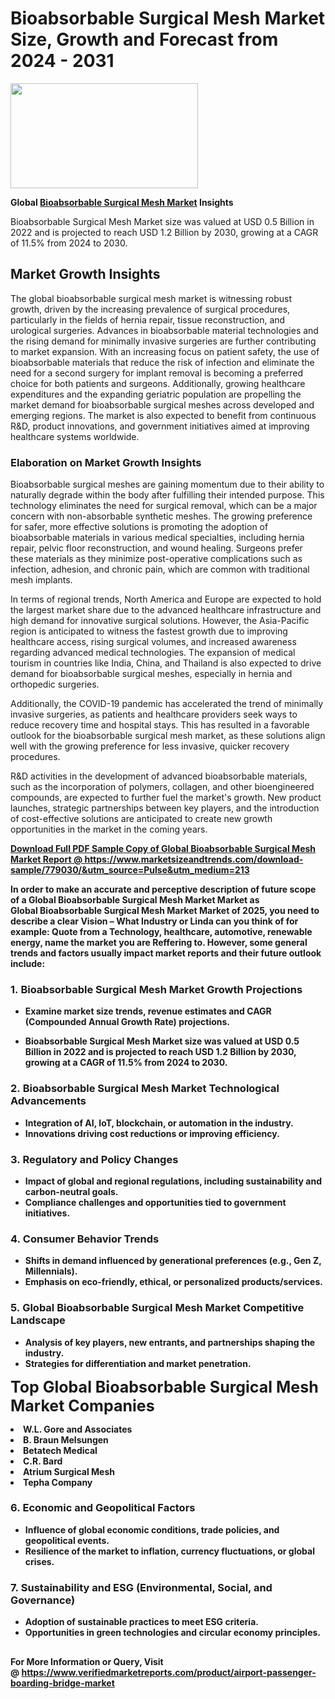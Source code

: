 <H1>Bioabsorbable Surgical Mesh Market Size, Growth and Forecast from 2024 - 2031</H1><img class="aligncenter size-medium wp-image-584254" src="https://thirdeyenews.in/wp-content/uploads/2024/09/Global-Market-Research-300x168.jpeg" alt="" width="300" height="168" /><p><strong>Global&nbsp;<a href="https://www.marketsizeandtrends.com/download-sample/779030/&amp;utm_source=Pulse&amp;utm_medium=213">Bioabsorbable Surgical Mesh Market</a> Insights</strong></p><p>Bioabsorbable Surgical Mesh Market size was valued at USD 0.5 Billion in 2022 and is projected to reach USD 1.2 Billion by 2030, growing at a CAGR of 11.5% from 2024 to 2030.</p><p><h2>Market Growth Insights</h2> <p>The global bioabsorbable surgical mesh market is witnessing robust growth, driven by the increasing prevalence of surgical procedures, particularly in the fields of hernia repair, tissue reconstruction, and urological surgeries. Advances in bioabsorbable material technologies and the rising demand for minimally invasive surgeries are further contributing to market expansion. With an increasing focus on patient safety, the use of bioabsorbable materials that reduce the risk of infection and eliminate the need for a second surgery for implant removal is becoming a preferred choice for both patients and surgeons. Additionally, growing healthcare expenditures and the expanding geriatric population are propelling the market demand for bioabsorbable surgical meshes across developed and emerging regions. The market is also expected to benefit from continuous R&D, product innovations, and government initiatives aimed at improving healthcare systems worldwide.</p> <p><strong><a href="sample_link"></a></strong></p> <h3>Elaboration on Market Growth Insights</h3> <p>Bioabsorbable surgical meshes are gaining momentum due to their ability to naturally degrade within the body after fulfilling their intended purpose. This technology eliminates the need for surgical removal, which can be a major concern with non-absorbable synthetic meshes. The growing preference for safer, more effective solutions is promoting the adoption of bioabsorbable materials in various medical specialties, including hernia repair, pelvic floor reconstruction, and wound healing. Surgeons prefer these materials as they minimize post-operative complications such as infection, adhesion, and chronic pain, which are common with traditional mesh implants.</p> <p>In terms of regional trends, North America and Europe are expected to hold the largest market share due to the advanced healthcare infrastructure and high demand for innovative surgical solutions. However, the Asia-Pacific region is anticipated to witness the fastest growth due to improving healthcare access, rising surgical volumes, and increased awareness regarding advanced medical technologies. The expansion of medical tourism in countries like India, China, and Thailand is also expected to drive demand for bioabsorbable surgical meshes, especially in hernia and orthopedic surgeries.</p> <p>Additionally, the COVID-19 pandemic has accelerated the trend of minimally invasive surgeries, as patients and healthcare providers seek ways to reduce recovery time and hospital stays. This has resulted in a favorable outlook for the bioabsorbable surgical mesh market, as these solutions align well with the growing preference for less invasive, quicker recovery procedures.</p> <p>R&D activities in the development of advanced bioabsorbable materials, such as the incorporation of polymers, collagen, and other bioengineered compounds, are expected to further fuel the market's growth. New product launches, strategic partnerships between key players, and the introduction of cost-effective solutions are anticipated to create new growth opportunities in the market in the coming years.</p> <p><strong><a href="more_link"></p><p><span class=""><strong>Download Full PDF Sample Copy of Global Bioabsorbable Surgical Mesh Market Report</strong> @ <a href="https://www.marketsizeandtrends.com/download-sample/779030/&amp;utm_source=Pulse&amp;utm_medium=213" target="_blank">https://www.marketsizeandtrends.com/download-sample/779030/&amp;utm_source=Pulse&amp;utm_medium=213</a></span></p><p>In order to make an accurate and perceptive description of future scope of a Global&nbsp;Bioabsorbable Surgical Mesh Market Market as Global&nbsp;Bioabsorbable Surgical Mesh Market Market of 2025, you need to describe a clear Vision &ndash; What Industry or Linda can you think of for example: Quote from a Technology, healthcare, automotive, renewable energy, name the market you are Reffering to. However, some general trends and factors usually impact market reports and their future outlook include:</p><h3>1.&nbsp;<strong>Bioabsorbable Surgical Mesh Market Growth Projections</strong></h3><ul><li>Examine market size trends, revenue estimates and CAGR (Compounded Annual Growth Rate) projections.</li><li><p>Bioabsorbable Surgical Mesh Market size was valued at USD 0.5 Billion in 2022 and is projected to reach USD 1.2 Billion by 2030, growing at a CAGR of 11.5% from 2024 to 2030.</p></li></ul><h3>2.&nbsp;<strong>Bioabsorbable Surgical Mesh Market Technological Advancements</strong></h3><ul><li>Integration of AI, IoT, blockchain, or automation in the industry.</li><li>Innovations driving cost reductions or improving efficiency.</li></ul><h3>3.&nbsp;<strong>Regulatory and Policy Changes</strong></h3><ul><li>Impact of global and regional regulations, including sustainability and carbon-neutral goals.</li><li>Compliance challenges and opportunities tied to government initiatives.</li></ul><h3>4.&nbsp;<strong>Consumer Behavior Trends</strong></h3><ul><li>Shifts in demand influenced by generational preferences (e.g., Gen Z, Millennials).</li><li>Emphasis on eco-friendly, ethical, or personalized products/services.</li></ul><h3>5.&nbsp;<strong>Global Bioabsorbable Surgical Mesh Market Competitive Landscape</strong></h3><ul><li>Analysis of key players, new entrants, and partnerships shaping the industry.</li><li>Strategies for differentiation and market penetration.</li></ul><p data-pm-slice="1 1 []"><span style="color: inherit; font-family: inherit; font-size: 25px;">Top Global Bioabsorbable Surgical Mesh Market Companies</span></p><div class="" data-test-id=""><p><li>W.L. Gore and Associates</li><li> B. Braun Melsungen</li><li> Betatech Medical</li><li> C.R. Bard</li><li> Atrium Surgical Mesh</li><li> Tepha Company</li></p></div><h3>6.&nbsp;<strong>Economic and Geopolitical Factors</strong></h3><ul><li>Influence of global economic conditions, trade policies, and geopolitical events.</li><li>Resilience of the market to inflation, currency fluctuations, or global crises.</li></ul><h3>7.&nbsp;<strong>Sustainability and ESG (Environmental, Social, and Governance)</strong></h3><ul><li>Adoption of sustainable practices to meet ESG criteria.</li><li>Opportunities in green technologies and circular economy principles.</li></ul><h2><strong style="font-size: 14px;">For More Information or Query, Visit @&nbsp;</strong><a style="background-color: #ffffff; font-size: 14px;" href="https://www.marketsizeandtrends.com/report/bioabsorbable-surgical-mesh-market/" target="_blank">https://www.verifiedmarketreports.com/product/airport-passenger-boarding-bridge-market</a></h2>
